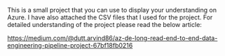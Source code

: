 This is a small project that you can use to display your understanding on Azure. I have also attached the CSV files that I used for the project.
For detailed understanding of the project please read the below article:

https://medium.com/@dutt.arvind86/az-de-long-read-end-to-end-data-engineering-pipeline-project-67bf18fb0216
